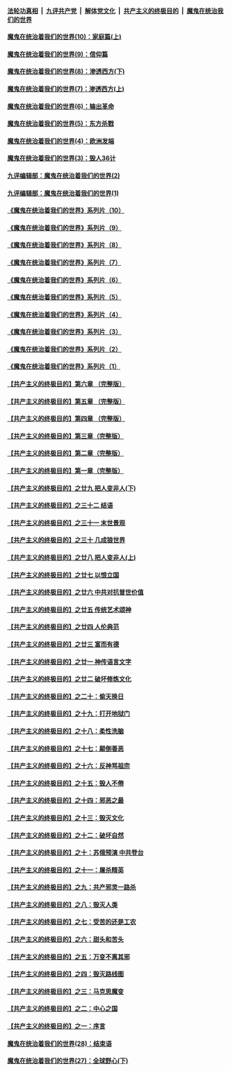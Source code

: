 ####  [法轮功真相](../../../../basic/blob/master/README.md?t=09260531) &nbsp;|&nbsp; [九评共产党](../../../../9ping.md/blob/master/README.md?t=09260531) &nbsp;|&nbsp; [解体党文化](../../../../jtdwh.md/blob/master/README.md?t=09260531)  &nbsp;|&nbsp; [共产主义的终极目的](../../../../gczydzjmd.md/blob/master/README.md?t=09260531) &nbsp;|&nbsp; [魔鬼在统治我们的世界](../../../../mgztzwmdsj.md/blob/master/README.md?t=09260531) 

#### [魔鬼在统治着我们的世界(10)：家庭篇(上)](../pages/nsc422/n10435448.md?t=09260531) 

#### [魔鬼在统治着我们的世界(9)：信仰篇](../pages/nsc422/n10432159.md?t=09260531) 

#### [魔鬼在统治着我们的世界(8)：渗透西方(下)](../pages/nsc422/n10429603.md?t=09260531) 

#### [魔鬼在统治着我们的世界(7)：渗透西方(上)](../pages/nsc422/n10426013.md?t=09260531) 

#### [魔鬼在统治着我们的世界(6)：输出革命](../pages/nsc422/n10421536.md?t=09260531) 

#### [魔鬼在统治着我们的世界(5)：东方杀戮](../pages/nsc422/n10417707.md?t=09260531) 

#### [魔鬼在统治着我们的世界(4)：欧洲发端](../pages/nsc422/n10414890.md?t=09260531) 

#### [魔鬼在统治着我们的世界(3)：毁人36计](../pages/nsc422/n10411583.md?t=09260531) 

#### [九评编辑部：魔鬼在统治着我们的世界(2)](../pages/nsc422/n10410036.md?t=09260531) 

#### [九评编辑部：魔鬼在统治着我们的世界(1)](../pages/nsc422/n10406825.md?t=09260531) 

#### [《魔鬼在统治着我们的世界》系列片（10）](../pages/nsc422/n12292670.md?t=09260531) 

#### [《魔鬼在统治着我们的世界》系列片（9）](../pages/nsc422/n12290859.md?t=09260531) 

#### [《魔鬼在统治着我们的世界》系列片（8）](../pages/nsc422/n12287445.md?t=09260531) 

#### [《魔鬼在统治着我们的世界》系列片（7）](../pages/nsc422/n12283425.md?t=09260531) 

#### [《魔鬼在统治着我们的世界》系列片（6）](../pages/nsc422/n12282314.md?t=09260531) 

#### [《魔鬼在统治着我们的世界》系列片（5）](../pages/nsc422/n12281419.md?t=09260531) 

#### [《魔鬼在统治着我们的世界》系列片（4）](../pages/nsc422/n12274024.md?t=09260531) 

#### [《魔鬼在统治着我们的世界》系列片（3）](../pages/nsc422/n12271322.md?t=09260531) 

#### [《魔鬼在统治着我们的世界》系列片（2）](../pages/nsc422/n12269049.md?t=09260531) 

#### [《魔鬼在统治着我们的世界》系列片（1）](../pages/nsc422/n12267575.md?t=09260531) 

#### [【共产主义的终极目的】第六章 （完整版）](../pages/nsc422/n11428913.md?t=09260531) 

#### [【共产主义的终极目的】第五章 （完整版）](../pages/nsc422/n11428912.md?t=09260531) 

#### [【共产主义的终极目的】第四章 （完整版）](../pages/nsc422/n11428907.md?t=09260531) 

#### [【共产主义的终极目的】第三章（完整版）](../pages/nsc422/n11428848.md?t=09260531) 

#### [【共产主义的终极目的】第二章（完整版）](../pages/nsc422/n11428831.md?t=09260531) 

#### [【共产主义的终极目的】第一章（完整版）](../pages/nsc422/n11417651.md?t=09260531) 

#### [【共产主义的终极目的】之廿九 把人变非人(下)](../pages/nsc422/n11344140.md?t=09260531) 

#### [【共产主义的终极目的】之三十二 结语](../pages/nsc422/n11360535.md?t=09260531) 

#### [【共产主义的终极目的】之三十一 末世景观](../pages/nsc422/n11351129.md?t=09260531) 

#### [【共产主义的终极目的】之三十 几成狼世界](../pages/nsc422/n11348280.md?t=09260531) 

#### [【共产主义的终极目的】之廿八 把人变非人(上)](../pages/nsc422/n11340492.md?t=09260531) 

#### [【共产主义的终极目的】之廿七 以恨立国](../pages/nsc422/n11336944.md?t=09260531) 

#### [【共产主义的终极目的】之廿六 中共对抗普世价值](../pages/nsc422/n11324785.md?t=09260531) 

#### [【共产主义的终极目的】之廿五 传统艺术颂神](../pages/nsc422/n11296396.md?t=09260531) 

#### [【共产主义的终极目的】之廿四 人伦典范](../pages/nsc422/n11296397.md?t=09260531) 

#### [【共产主义的终极目的】之廿三 富而有德](../pages/nsc422/n11283598.md?t=09260531) 

#### [【共产主义的终极目的】之廿一 神传语言文字](../pages/nsc422/n11263265.md?t=09260531) 

#### [【共产主义的终极目的】之廿二 破坏修炼文化](../pages/nsc422/n11245728.md?t=09260531) 

#### [【共产主义的终极目的】之二十：偷天换日](../pages/nsc422/n11238846.md?t=09260531) 

#### [【共产主义的终极目的】之十九：打开地狱门](../pages/nsc422/n11206376.md?t=09260531) 

#### [【共产主义的终极目的】之十八：柔性洗脑](../pages/nsc422/n11199994.md?t=09260531) 

#### [【共产主义的终极目的】之十七：颠倒善恶](../pages/nsc422/n11179782.md?t=09260531) 

#### [【共产主义的终极目的】之十六：反神骂祖宗](../pages/nsc422/n11166798.md?t=09260531) 

#### [【共产主义的终极目的】之十五：毁人不倦](../pages/nsc422/n11166792.md?t=09260531) 

#### [【共产主义的终极目的】之十四：邪恶之最](../pages/nsc422/n11150249.md?t=09260531) 

#### [【共产主义的终极目的】之十三：毁灭文化](../pages/nsc422/n11135227.md?t=09260531) 

#### [【共产主义的终极目的】之十二：破坏自然](../pages/nsc422/n11135214.md?t=09260531) 

#### [【共产主义的终极目的】之十：苏俄预演 中共登台](../pages/nsc422/n11118424.md?t=09260531) 

#### [【共产主义的终极目的】之十一：屠杀精英](../pages/nsc422/n11118442.md?t=09260531) 

#### [【共产主义的终极目的】之九：共产邪灵一路杀](../pages/nsc422/n11114139.md?t=09260531) 

#### [【共产主义的终极目的】之八：毁灭人类](../pages/nsc422/n11108503.md?t=09260531) 

#### [【共产主义的终极目的】之七：受苦的还是工农](../pages/nsc422/n11101809.md?t=09260531) 

#### [【共产主义的终极目的】之六：甜头和苦头](../pages/nsc422/n11096971.md?t=09260531) 

#### [【共产主义的终极目的】之五：万变不离其邪](../pages/nsc422/n11091285.md?t=09260531) 

#### [【共产主义的终极目的】之四：毁灭路线图](../pages/nsc422/n11086284.md?t=09260531) 

#### [【共产主义的终极目的】之三：马克思魔变](../pages/nsc422/n11061941.md?t=09260531) 

#### [【共产主义的终极目的】之二：中心之国](../pages/nsc422/n11047728.md?t=09260531) 

#### [【共产主义的终极目的】之一：序言](../pages/nsc422/n11086077.md?t=09260531) 

#### [魔鬼在统治着我们的世界(28)：结束语](../pages/nsc422/n10936246.md?t=09260531) 

#### [魔鬼在统治着我们的世界(27)：全球野心(下)](../pages/nsc422/n10928319.md?t=09260531) 

